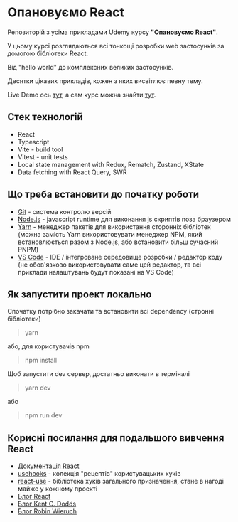# Опановуємо React

Репозиторій з усіма прикладами Udemy курсу **"Опановуємо React"**.

У цьому курсі розглядаються всі тонкощі розробки web застосунків за домогою бібліотеки React.

Від "hello world" до комплексних великих застосунків.

Десятки цікавих прикладів, кожен з яких висвітлює певну тему.

Live Demo ось [тут](https://a-polishchuk.github.io/mastering-react/), а сам курс можна знайти [тут](https://www.udemy.com/course/react-hooks-in-details/?referralCode=5D58785B8119D2107758).

## Стек технологій

- React
- Typescript
- Vite - build tool
- Vitest - unit tests
- Local state management with Redux, Rematch, Zustand, XState
- Data fetching with React Query, SWR

## Що треба встановити до початку роботи

- [Git](https://git-scm.com/) - система контролю версій
- [Node.js](https://nodejs.org/en/) - javascript runtime для виконання js скриптів поза браузером
- [Yarn](https://yarnpkg.com/) - менеджер пакетів для використання сторонніх бібліотек (можна замість Yarn використовувати менеджер NPM, який встановлюється разом з Node.js, або встановити більш сучасний PNPM)
- [VS Code](https://code.visualstudio.com/) - IDE / інтегроване середовище розробки / редактор коду (не обов'язково використовувати саме цей редактор, та всі приклади налаштувань будут показані на VS Code)

## Як запустити проект локально

Спочатку потрібно закачати та встановити всі dependency (стронні бібліотеки)

> yarn

або, для користувачів npm

> npm install

Щоб запустити dev сервер, достатньо виконати в терміналі

> yarn dev

або

> npm run dev

## Корисні посилання для подальшого вивчення React

- [Документація React](https://reactjs.org/docs/hello-world.html)
- [usehooks](https://usehooks.com/) - колекція "рецептів" користувацьких хуків
- [react-use](https://github.com/streamich/react-use) - бібліотека хуків загального призначення, стане в нагоді майже у кожному проекті
- [Блог React](https://reactjs.org/blog/2021/06/08/the-plan-for-react-18.html)
- [Блог Kent C. Dodds](https://kentcdodds.com/blog/)
- [Блог Robin Wieruch](https://www.robinwieruch.de/blog)
